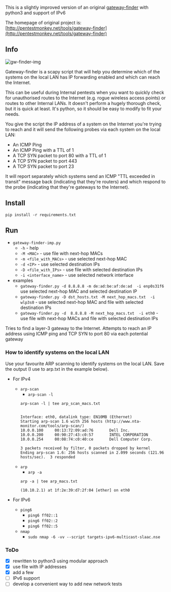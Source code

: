 This is a slightly improved version of an original [gateway-finder](https://github.com/pentestmonkey/gateway-finder) with python3 and support of IPv6

The homepage of original project is: [http://pentestmonkey.net/tools/gateway-finder](http://pentestmonkey.net/tools/gateway-finder)

## Info

![gw-finder-img](https://github.com/whitel1st/gateway-finder/blob/master/gw-finder.png)

Gateway-finder is a scapy script that will help you determine which of the systems on the local LAN has IP forwarding enabled and which can reach the Internet.

This can be useful during Internal pentests when you want to quickly check for unauthorised routes to the Internet (e.g. rogue wireless access points) or routes to other Internal LANs.  It doesn't perform a hugely thorough check, but it is quick at least.  It's python, so it should be easy to modify to fit your needs.

You give the script the IP address of a system on the Internet you're trying to reach and it will send the following probes via each system on the local LAN:

* An ICMP Ping
* An ICMP Ping with a TTL of 1
* A TCP SYN packet to port 80 with a TTL of 1
* A TCP SYN packet to port 443
* A TCP SYN packet to port 23

It will report separately which systems send an ICMP "TTL exceeded in transit" message back (indicating that they're routers) and which respond to the probe (indicating that they're gateways to the Internet).


## Install 

`pip install -r requirements.txt`

## Run

- `gateway-finder-imp.py`
	- `-h` - help
	- `-M <MAC>` - use file with next-hop MACs 
	- `-m <file_with_MACs>` - use selected next-hop MAC 
	- `-d <IP>` - use selected destination IPs
	- `-D <file_with_IPs>` - use file with selected destination IPs
	- `-i <interface_name>` - use selected network interface
- examples
	- `gateway-finder.py -d 8.8.8.8 -m de:ad:be:af:de:ad  -i enp0s31f6` 
	use selected next-hop MAC and selected destination IP
	- `gateway-finder.py -D dst_hosts.txt -M next_hop_macs.txt  -i wlp3s0` -  use selected next-hop MAC and file with selected destination IPs
	- `gateway-finder.py -d  8.8.8.8 -M next_hop_macs.txt  -i eth0` - use file with next-hop MACs and file with selected destination IPs

Tries to find a layer-3 gateway to the Internet.  Attempts to reach an IP
address using ICMP ping and TCP SYN to port 80 via each potential gateway

### How to identify systems on the local LAN 

Use your favourite ARP scanning to identify systems on the local LAN. Save the output (I use to arp.txt in the example below).


- For IPv4
	- `arp-scan`
		- `arp-scan -l`
		```
		arp-scan -l | tee arp_scan_macs.txt


		Interface: eth0, datalink type: EN10MB (Ethernet)
		Starting arp-scan 1.6 with 256 hosts (http://www.nta-monitor.com/tools/arp-scan/)
		10.0.0.100     00:13:72:09:ad:76       Dell Inc.
		10.0.0.200     00:90:27:43:c0:57       INTEL CORPORATION
		10.0.0.254     00:08:74:c0:40:ce       Dell Computer Corp.

		3 packets received by filter, 0 packets dropped by kernel
		Ending arp-scan 1.6: 256 hosts scanned in 2.099 seconds (121.96 hosts/sec).  3 responded
		```
	- `arp`
		- `arp -a`
		```
		arp -a | tee arp_macs.txt

		(10.10.2.1) at 1f:2e:39:d7:2f:04 [ether] on eth0
		```

- For IPv6
	- `ping6`
		- `ping6 ff02::1`
		- `ping6 ff02::2`
		- `ping6 ff02::5`
	- `nmap`
		- `sudo nmap -6 -vv --script targets-ipv6-multicast-slaac.nse`


### ToDo

- [x] rewritten to python3 using modular approach 
- [x] use file with IP addresses
- [x] add a few
- [ ] IPv6 support
- [ ] develop a convenient way to add new network tests 
